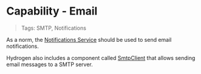 # Capability - Email

> Tags: SMTP, Notifications

As a norm, the [Notifications Service](../dir/common/README.md) should be used to send email notifications.

Hydrogen also includes a component called [SmtpClient](../ref/hydrogen-2.0/Core.md) that allows sending email messages to a SMTP server.